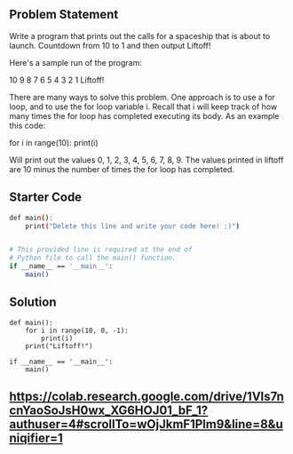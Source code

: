 ## Problem Statement

Write a program that prints out the calls for a spaceship that is about to launch. Countdown from 10 to 1 and then output Liftoff!

Here's a sample run of the program:

10
9
8
7
6
5
4
3
2
1
Liftoff!

There are many ways to solve this problem. One approach is to use a for loop, and to use the for loop variable i. Recall that i will keep track of how many times the for loop has completed executing its body. As an example this code:

for i in range(10):
    print(i)

Will print out the values 0, 1, 2, 3, 4, 5, 6, 7, 8, 9. The values printed in liftoff are 10 minus the number of times the for loop has completed.

## Starter Code

```bash
def main():
    print("Delete this line and write your code here! :)")


# This provided line is required at the end of
# Python file to call the main() function.
if __name__ == '__main__':
    main()
```

## Solution
~~~
def main():
    for i in range(10, 0, -1):
        print(i)
    print("Liftoff!")

if __name__ == '__main__':
    main()

~~~
## https://colab.research.google.com/drive/1VIs7ncnYaoSoJsH0wx_XG6HOJ01_bF_1?authuser=4#scrollTo=wOjJkmF1Plm9&line=8&uniqifier=1
